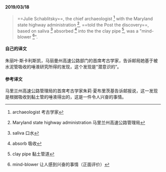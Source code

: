 #### 2019/03/18

> ==Julie Schablitsky==, the chief archaeologist [^1] with the Maryland state highway administration [^2], ==told the Post the discovery==, based on saliva [^3] absorbed [^4] into the the clay pipe [^5], was a "mind-blower [^6]".



#### 自己的译文

朱丽叶·斯卡利斯凯，马丽曼州高速公路部门的首席考古学家，告诉邮局她基于被水泥管吸收的唾液研究所得的发现，这个发现是“潜意识的”。



#### 参考译文

马里兰州高速公路管理局的首席考古学家朱莉·夏布里茨基告诉邮报说，这一发现是根据吸收到黏土管的唾液得出的，这是一件令人兴奋的事情。



[^1]: archaeologist 考古学家
[^2]: Maryland state highway administration 马里兰州高速公路管理局
[^3]: saliva 口水
[^4]: absorb 吸收
[^5]: clay pipe 黏土管道
[^6]: mind-blower 让人感到兴奋的事情（正面评价）